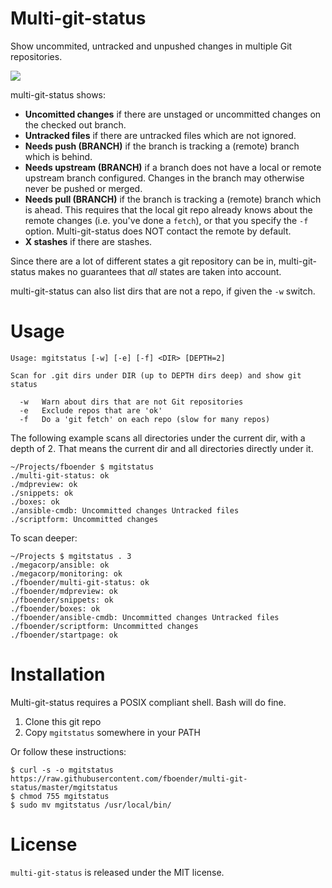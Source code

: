 Multi-git-status
================

Show uncommited, untracked and unpushed changes in multiple Git repositories.

![](https://raw.githubusercontent.com/fboender/multi-git-status/master/screenshot.png)

multi-git-status shows:

* **Uncomitted changes** if there are unstaged or uncommitted changes on the
  checked out branch.
* **Untracked files** if there are untracked files which are not ignored.
* **Needs push (BRANCH)** if the branch is tracking a (remote) branch which is
  behind.
* **Needs upstream (BRANCH)** if a branch does not have a local or remote
  upstream branch configured. Changes in the branch may otherwise never be
  pushed or merged.
* **Needs pull (BRANCH)** if the branch is tracking a (remote) branch which is
  ahead. This requires that the local git repo already knows about the remote
  changes (i.e. you've done a `fetch`), or that you specify the `-f` option.
  Multi-git-status does NOT contact the remote by default.
* **X stashes** if there are stashes.

Since there are a lot of different states a git repository can be in,
multi-git-status makes no guarantees that *all* states are taken into account.

multi-git-status can also list dirs that are not a repo, if given the `-w`
switch.


# Usage

    Usage: mgitstatus [-w] [-e] [-f] <DIR> [DEPTH=2]
    
    Scan for .git dirs under DIR (up to DEPTH dirs deep) and show git status

      -w   Warn about dirs that are not Git repositories
      -e   Exclude repos that are 'ok'
      -f   Do a 'git fetch' on each repo (slow for many repos)

The following example scans all directories under the current dir, with a
depth of 2. That means the current dir and all directories directly under it.

    ~/Projects/fboender $ mgitstatus 
    ./multi-git-status: ok 
    ./mdpreview: ok 
    ./snippets: ok 
    ./boxes: ok 
    ./ansible-cmdb: Uncommitted changes Untracked files 
    ./scriptform: Uncommitted changes 

To scan deeper:

    ~/Projects $ mgitstatus . 3
    ./megacorp/ansible: ok 
    ./megacorp/monitoring: ok 
    ./fboender/multi-git-status: ok 
    ./fboender/mdpreview: ok 
    ./fboender/snippets: ok 
    ./fboender/boxes: ok 
    ./fboender/ansible-cmdb: Uncommitted changes Untracked files 
    ./fboender/scriptform: Uncommitted changes 
    ./fboender/startpage: ok 


# Installation

Multi-git-status requires a POSIX compliant shell. Bash will do fine.

1. Clone this git repo
2. Copy `mgitstatus` somewhere in your PATH

Or follow these instructions:

    $ curl -s -o mgitstatus https://raw.githubusercontent.com/fboender/multi-git-status/master/mgitstatus
    $ chmod 755 mgitstatus
    $ sudo mv mgitstatus /usr/local/bin/

# License

`multi-git-status` is released under the MIT license.
